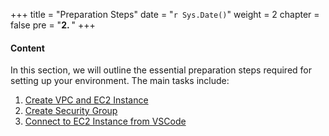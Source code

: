 +++
title = "Preparation Steps"
date = "`r Sys.Date()`" 
weight = 2
chapter = false
pre = "<b>2. </b>"
+++

#### Content

In this section, we will outline the essential preparation steps required for setting up your environment. The main tasks include:

1.  [Create VPC and EC2 Instance](2.1-createvpcec2)
2.  [Create Security Group](2.2-securitygroup)
3.  [Connect to EC2 Instance from VSCode ](2.3-vscodessh)
